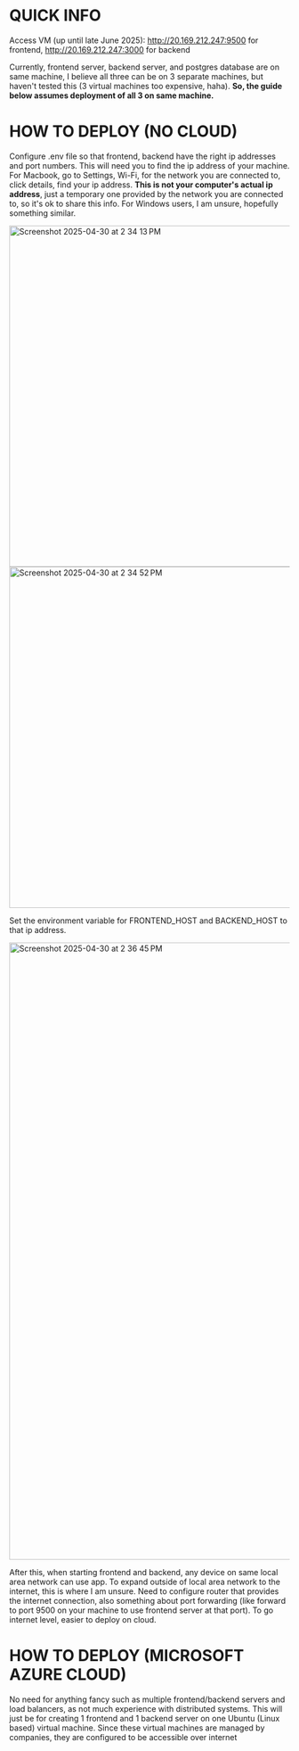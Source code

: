 # QUICK INFO

Access VM (up until late June 2025): http://20.169.212.247:9500 for frontend, http://20.169.212.247:3000 for backend

Currently, frontend server, backend server, and postgres database are on same machine, I believe all three can be on 3 separate machines, 
but haven't tested this (3 virtual machines too expensive, haha). **So, the guide below assumes deployment of all 3 on same machine.**

# HOW TO DEPLOY (NO CLOUD)

Configure .env file so that frontend, backend have the right ip addresses and port numbers. This will need you to find the ip address of your machine. For Macbook, go to Settings,
Wi-Fi, for the network you are connected to, click details, find your ip address. **This is not your computer's actual ip address**, just a temporary one provided by the network you are connected 
to, so it's ok to share this info. For Windows users, I am unsure, hopefully something similar. 

<img width="612" alt="Screenshot 2025-04-30 at 2 34 13 PM" src="https://github.com/user-attachments/assets/7b46ba9d-3ef7-46f8-9eda-064c0a1fbba9" />

<img width="612" alt="Screenshot 2025-04-30 at 2 34 52 PM" src="https://github.com/user-attachments/assets/ba59e15b-a88a-4687-8967-cd3cba81458d" />

Set the environment variable for FRONTEND_HOST and BACKEND_HOST to that ip address. 

<img width="1107" alt="Screenshot 2025-04-30 at 2 36 45 PM" src="https://github.com/user-attachments/assets/9a9119b1-e9e1-4ddc-80b7-194f6824b3a3" />

After this, when starting frontend and backend, any device on same local area network can use app. To expand outside of local area network to the internet, this is where I am unsure. Need
to configure router that provides the internet connection, also something about port forwarding (like forward to port 9500 on your machine to use frontend server at that port). To go internet level,
easier to deploy on cloud.

# HOW TO DEPLOY (MICROSOFT AZURE CLOUD)

No need for anything fancy such as multiple frontend/backend servers and load balancers, as not much experience with distributed systems. This will just be for creating 1 frontend and 1
backend server on one Ubuntu (Linux based) virtual machine. Since these virtual machines are managed by companies, they are configured to be accessible over internet
